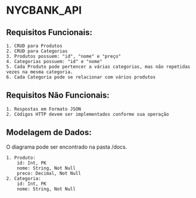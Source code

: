 # NYCBANK_API

## Requisitos Funcionais:

	1. CRUD para Produtos
	2. CRUD para Categorias
	3. Produtos possuem: "id", "nome" e "preço"
	4. Categorias possuem: "id" e "nome"
	5. Cada Produto pode pertencer a várias categorias, mas não repetidas vezes na mesma categoria.
	6. Cada Categoria pode se relacionar com vários produtos


## Requisitos Não Funcionais:

	1. Respostas em Formato JSON
	2. Códigos HTTP devem ser implementados conforme sua operação

## Modelagem de Dados:
O diagrama pode ser encontrado na pasta /docs.

	1. Produto:
		id: Int, PK
		nome: String, Not Null
		preco: Decimal, Not Null
	2. Categoria:
		id: Int, PK
		nome: String, Not Null


